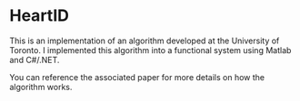 # HeartID
This is an implementation of an algorithm developed at the University of Toronto. I implemented this algorithm into a functional system using Matlab and C#/.NET.

You can reference the associated paper for more details on how the algorithm works.
